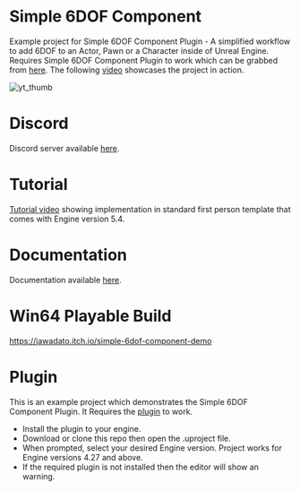 # Simple 6DOF Component

Example project for Simple 6DOF Component Plugin - A simplified workflow to add 6DOF to an Actor, Pawn or a Character inside of Unreal Engine. Requires Simple 6DOF Component Plugin to work which can be grabbed from [here](https://www.unrealengine.com/marketplace/en-US/product/1aeb594687894593ba4ab65bb3c6666d). The following [video](https://youtu.be/PoipYA_ktks) showcases the project in action.

![yt_thumb](https://github.com/jawadato/simple-6DOF-component-example/assets/18325896/5b7f4da1-64cc-4ef5-9b3d-a92cc28aed70)

# Discord

Discord server available [here](https://discord.gg/grGwy9UM7K).

# Tutorial

[Tutorial video](https://youtu.be/HBu6yesm62I) showing implementation in standard first person template that comes with Engine version 5.4.

# Documentation

Documentation available [here](https://www.jawadato.com/simple-6dof-component).

# Win64 Playable Build

https://jawadato.itch.io/simple-6dof-component-demo

# Plugin

This is an example project which demonstrates the Simple 6DOF Component Plugin. It Requires the [plugin](https://www.unrealengine.com/marketplace/en-US/product/1aeb594687894593ba4ab65bb3c6666d) to work.
- Install the plugin to your engine.
- Download or clone this repo then open the .uproject file.
- When prompted, select your desired Engine version. Project works for Engine versions 4.27 and above.
- If the required plugin is not installed then the editor will show an warning.

